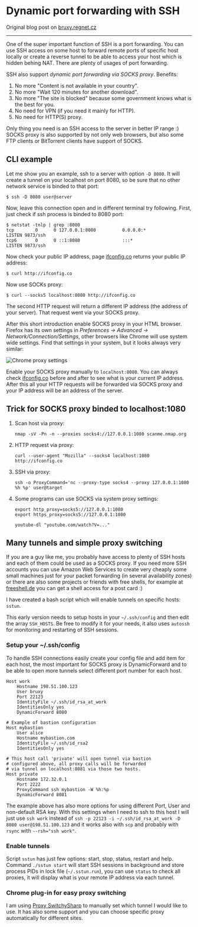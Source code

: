 Dynamic port forwarding with SSH
================================

Original blog post on
[bruxy.regnet.cz](http://bruxy.regnet.cz/web/linux/EN/socks-via-ssh/)

---

One of the super important function of SSH is a port forwarding. You can
use SSH access on some host to forward remote ports of specific host
locally or create a reverse tunnel to be able to access your host which
is hidden behing NAT. There are plenty of usages of port forwarding.

SSH also support *dynamic port forwarding via SOCKS proxy*. Benefits:

1.  No more \"Content is not available in your country\".
2.  No more \"Wait 120 minutes for another download\".
3.  No more \"The site is blocked\" because some government knows what
    is the best for you.
4.  No need for VPN (if you need it mainly for HTTP).
5.  No need for HTTP(S) proxy.

Only thing you need is an SSH access to the server in better IP range :)
SOCKS proxy is also supported by not only web browsers, but also some
FTP clients or BitTorrent clients have support of SOCKS.

CLI example
-----------

Let me show you an example, ssh to a server with option `-D 8080`. It
will create a tunnel on your localhost on port 8080, so be sure that no
other network service is binded to that port:

    $ ssh -D 8080 user@server

Now, leave this connection open and in different terminal try following.
First, just check if ssh process is binded to 8080 port:

    $ netstat -tnlp | grep :8080
    tcp        0      0 127.0.0.1:8080          0.0.0.0:*               LISTEN 9873/ssh        
    tcp6       0      0 ::1:8080                :::*                    LISTEN 9873/ssh        

Now check your public IP address, page
[ifconfig.co](http://ifconfig.co/) returns your public IP address:

    $ curl http://ifconfig.co

Now use SOCKs proxy:

    $ curl --socks5 localhost:8080 http://ifconfig.co

The second HTTP request will return a different IP address (the address
of your server). That request went via your SOCKS proxy.

After this short introduction enable SOCKS proxy in your HTML browser.
Firefox has its own settings in *Preferences → Advanced →
Network/Connection/Settings*, other browsers like Chrome will use system
wide settings. Find that settings in your system, but it looks always
very similar:

![Chrome proxy settings](socks\_proxy.png)

Enable your SOCKS proxy manually to `localhost:8080`. You can always
check [ifconfig.co](http://ifconfig.co/) before and after to see what is
your current IP address. After this all your HTTP requests will be
forwarded via SOCKS proxy and your IP address will be an address of the
server.

Trick for SOCKS proxy binded to localhost:1080
----------------------------------------------

1. Scan host via proxy:

       nmap -sV -Pn -n --proxies socks4://127.0.0.1:1080 scanme.nmap.org

2. HTTP request via proxy:

       curl --user-agent "Mozilla" --socks4 localhost:1080 http://ifconfig.co

3. SSH via proxy:

       ssh -o ProxyCommand='nc --proxy-type socks4 --proxy 127.0.0.1:1080 %h %p' user@target

4. Some programs can use SOCKS via system proxy settings:

       export http_proxy=socks5://127.0.0.1:1080
       export https_proxy=socks5://127.0.0.1:1080

       youtube-dl "youtube.com/watch?V=..."

Many tunnels and simple proxy switching
---------------------------------------

If you are a guy like me, you probably have access to plenty of SSH
hosts and each of them could be used as a SOCKS proxy. If you need more
SSH accounts you can use Amazon Web Services to create very cheaply some
small machines just for your packet forwarding (in several availability
zones) or there are also some projects or friends with free shells, for
example at [freeshell.de](http://freeshell.de) you can get a shell
access for a post card :)

I have created a bash script which will enable tunnels on specific
hosts: `sstun`.

This early version needs to setup hosts in your `~/.ssh/config` and then
edit the array `SSH_HOSTS`. Be free to modify it for your needs, it also
uses `autossh` for monitoring and restarting of SSH sessions.

### Setup your \~/.ssh/config

To handle SSH connections easily create your config file and add item
for each host, the most important for SOCKS proxy is DynamicForward and
to be able to open more tunnels select different port number for each
host.

    Host work
        Hostname 198.51.100.123
        User bruxy
        Port 22123
        IdentityFile ~/.ssh/id_rsa_at_work
        IdentitiesOnly yes
        DynamicForward 8080

    # Example of bastion configuration
    Host mybastion
        User alice
        Hostname mybastion.com
        IdentityFile ~/.ssh/id_rsa2
        IdentitiesOnly yes

    # This host call 'private' will open tunnel via bastion
    # configured above, all proxy calls will be forwarded
    # via tunnel on localhost:8081 via those two hosts.
    Host private
        Hostname 172.32.0.1
        Port 2222
        ProxyCommand ssh mybastion -W %h:%p
        DynamicForward 8081

The example above has also more options for using different Port, User
and non-default RSA key. With this settings when I need to ssh to this
host I will just use `ssh work` instead of
`ssh -p 22123 -i ~/.ssh/id_rsa_at_work -D 8080 user@198.51.100.123` and
it works also with `scp` and probably with `rsync` with
`--rsh="ssh work"`.

### Enable tunnels

Script `sstun` has just few options: start, stop, status, restart and
help. Command `./sstun start` will start SSH sessions in background and
store process PIDs in lock file (`~/.sstun.run`), you can use `status`
to check all proxies, it will display what is your remote IP address via
each tunnel.

### Chrome plug-in for easy proxy switching

I am using [Proxy
SwitchySharp](https://chrome.google.com/webstore/detail/proxy-switchysharp/dpplabbmogkhghncfbfdeeokoefdjegm)
to manually set which tunnel I would like to use. It has also some
support and you can choose specific proxy automatically for different
sites.
